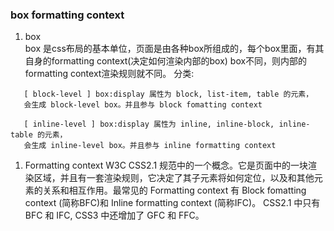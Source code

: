 ### box formatting context

1. box  
box 是css布局的基本单位，页面是由各种box所组成的，每个box里面，有其自身的formatting context(决定如何渲染内部的box)
box不同，则内部的formatting context渲染规则就不同。
分类: 
```
   [ block-level ] box:display 属性为 block, list-item, table 的元素，
   会生成 block-level box。并且参与 block fomatting context
```
```
   [ inline-level ] box:display 属性为 inline, inline-block, inline-table 的元素，
   会生成 inline-level box。并且参与 inline formatting context
```
1. Formatting context 
W3C CSS2.1 规范中的一个概念。它是页面中的一块渲染区域，并且有一套渲染规则，它决定了其子元素将如何定位，以及和其他元素的关系和相互作用。最常见的 Formatting context 有 Block fomatting context (简称BFC)和 Inline formatting context (简称IFC)。
CSS2.1 中只有 BFC 和 IFC, CSS3 中还增加了 GFC 和 FFC。




